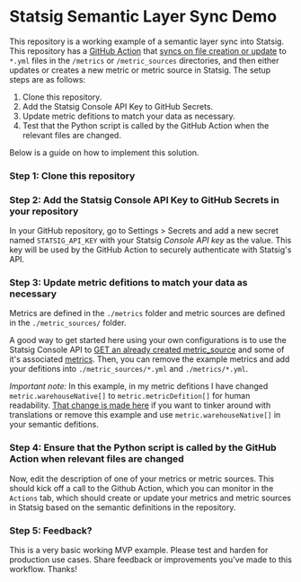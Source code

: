 # Statsig Semantic Layer Sync Demo

This repository is a working example of a semantic layer sync into Statsig. This repository has a [GitHub Action](https://github.com/statsig-io/semantic_layer/blob/main/.github/scripts/statsig_sync.py) that [syncs on file creation or update](https://github.com/statsig-io/semantic_layer/blob/main/.github/workflows/statsig_sync.yml) to `*.yml` files in the `/metrics` or `/metric_sources` directories, and then either updates or creates a new metric or metric source in Statsig. The setup steps are as follows:

1. Clone this repository.
2. Add the Statsig Console API Key to GitHub Secrets.
3. Update metric defitions to match your data as necessary.
4. Test that the Python script is called by the GitHub Action when the relevant files are changed.

Below is a guide on how to implement this solution.

### Step 1: Clone this repository

### Step 2: Add the Statsig Console API Key to GitHub Secrets in your repository

In your GitHub repository, go to Settings > Secrets and add a new secret named `STATSIG_API_KEY` with your Statsig *Console API key* as the value. This key will be used by the GitHub Action to securely authenticate with Statsig's API.

### Step 3: Update metric defitions to match your data as necessary

Metrics are defined in the `./metrics` folder and metric sources are defined in the `./metric_sources/` folder.

A good way to get started here using your own configurations is to use the Statsig Console API to [GET an already created metric_source](https://docs.statsig.com/console-api/metrics#post-/metrics/metric_source/-name-) and some of it's associated [metrics](https://docs.statsig.com/console-api/metrics#get-/metrics/-metric_id-). Then, you can remove the example metrics and add your defitions into `./metric_sources/*.yml` and `./metrics/*.yml`.

*Important note:* In this example, in my metric defitions I have changed `metric.warehouseNative[]` to `metric.metricDefition[]` for human readability. [That change is made here](https://github.com/statsig-io/semantic_layer/blob/1611a68703caf18d7fa32088ff06d568d8b3b03a/.github/scripts/statsig_sync.py#L38) if you want to tinker around with translations or remove this example and use `metric.warehouseNative[]` in your semantic defitions.

### Step 4: Ensure that the Python script is called by the GitHub Action when relevant files are changed

Now, edit the description of one of your metrics or metric sources. This should kick off a call to the Github Action, which you can monitor in the `Actions` tab, which should create or update your metrics and metric sources in Statsig based on the semantic definitions in the repository.

### Step 5: Feedback?

This is a very basic working MVP example. Please test and harden for production use cases. Share feedback or improvements you've made to this workflow. Thanks!

